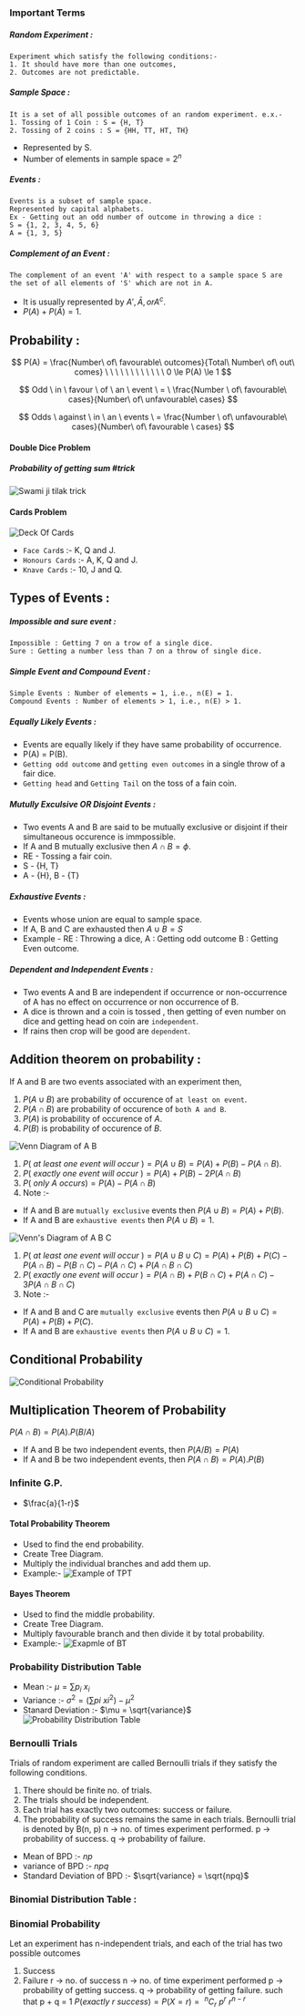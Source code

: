 ### Important Terms
##### Random Experiment :
	Experiment which satisfy the following conditions:-
	1. It should have more than one outcomes,
	2. Outcomes are not predictable.

##### Sample Space :
	It is a set of all possible outcomes of an random experiment. e.x.-
	1. Tossing of 1 Coin : S = {H, T}
	2. Tossing of 2 coins : S = {HH, TT, HT, TH}
- Represented by S.
- Number of elements in sample space = $2^n$

##### Events : 
	Events is a subset of sample space.
	Represented by capital alphabets.
	Ex - Getting out an odd number of outcome in throwing a dice :
	S = {1, 2, 3, 4, 5, 6}
	A = {1, 3, 5}

##### Complement of an Event : 
	The complement of an event 'A' with respect to a sample space S are the set of all elements of 'S' which are not in A.
- It is usually represented by $A', \bar A, or A^c$.
- $P(A) + P(\bar A) = 1$.

## Probability :

$$
P(A) = \frac{Number\ of\ favourable\ outcomes}{Total\ Number\ of\ out\ comes} \ \ \ \ \ \ \ \ \ \ \ \ 0 \le P(A) \le 1
$$

$$
Odd \ in \ favour \ of \ an \ event \ = \ \frac{Number \ of\ favourable\ cases}{Number\ of\ unfavourable\ cases}
$$

$$
Odds \ against \ in \ an \ events \ = \frac{Number \ of\ unfavourable\ cases}{Number\ of\ favourable \ cases}
$$

#### Double Dice Problem
##### Probability of getting sum                                 #trick 
![Swami ji tilak trick](images/2dicesumtrick.png)

#### Cards Problem
![Deck Of Cards](images/cards.png)
- `Face Card`s :- K, Q and J.
- `Honours Cards` :- A, K, Q and J.
- `Knave Cards` :- 10, J and Q.

## Types of Events :
##### Impossible and sure event :
	Impossible : Getting 7 on a trow of a single dice.
	Sure : Getting a number less than 7 on a throw of single dice.

##### Simple Event and Compound Event :
	Simple Events : Number of elements = 1, i.e., n(E) = 1.
	Compound Events : Number of elements > 1, i.e., n(E) > 1.

##### Equally Likely Events :
- Events are equally likely if they have same probability of occurrence.
- P(A) = P(B).
- `Getting odd outcome` and `getting even outcomes` in a single throw of a fair dice.
- `Getting head` and `Getting Tail` on the toss of a fain coin.

##### Mutully Exculsive OR Disjoint Events :
- Two events A and B are said to be mutually exclusive or disjoint if their simultaneous occurence is immpossible.
- If A and B mutually exclusive then $A \cap B = \phi$.
- RE - Tossing a fair coin.
- S - {H, T}
- A - {H},  B - {T}

##### Exhaustive Events :
- Events whose union are equal to sample space.
- If A, B  and C are exhausted then $A \cup B = S$
- Example - RE : Throwing a dice,       A : Getting odd outcome     B : Getting Even outcome.

##### Dependent and Independent Events :
- Two events A and B are independent if occurrence or non-occurrence of A has no effect on occurrence or non occurrence of B.
- A dice is thrown and a coin is tossed , then getting of even number  on dice and getting head on coin are `independent`.
- If rains then crop will be good are `dependent`.

## Addition theorem on probability :
If A and B are two events associated with  an experiment then,
1. $P(A \cup B)$ are probability of occurence of `at least on event`.
2. $P(A\cap B)$ are probability of occurence of `both A and B`.
3. $P(A)$ is probability of occurence of $A$.
4. $P(B)$ is probability of occurence of $B$.

![Venn Diagram of A B](images/ABVenn.png)
1. $P(\ at\ least\ one\ event\ will\ occur\ ) = P(A \cup B) = P(A) + P(B) -P(A \cap B)$.
2. $P(\ exactly\ one\ event\ will\ occur\ )  = P(A) + P(B) -2P(A \cap B)$
3. $P(\ only \ A \ occurs) = P(A) - P(A \cap B)$
4. Note :- 
- If A and B are `mutually exclusive` events then $P(A \cup  B) = P(A) + P(B)$.
- If A and B are `exhaustive events` then $P(A \cup B) = 1$.

![Venn's Diagram of A B C](images/ABCVenn.png)
1. $P(\ at\ least\ one\ event\ will\ occur\ ) = P(A \cup B \cup C) = P(A) + P(B) + P(C) - P(A \cap B) - P(B \cap C) - P(A \cap C) + P(A \cap B \cap C)$
2. $P(\ exactly\ one\ event\ will\ occur\ )  = P(A \cap B) + P(B \cap C) + P(A \cap C) -3P(A \cap B \cap C)$
3. Note :- 
- If A and B and C are `mutually exclusive` events then $P(A \cup  B \cup C) = P(A) + P(B) +P(C)$.
- If A and B are `exhaustive events` then $P(A \cup B \cup C) = 1$.

## Conditional Probability
![Conditional Probability](images/conditionalProbability.png)

## Multiplication Theorem of Probability
$P(A \cap B) = P(A).P(B/A)$
- If A and B be two independent events, then $P(A / B) = P(A)$
- If A and B be two independent events, then $P(A \cap B) = P(A).P(B)$

### Infinite G.P. 
- $\frac{a}{1-r}$

#### Total Probability Theorem
- Used to find the end probability.
- Create Tree Diagram.
- Multiply the individual branches and add them up.
- Example:-
	![Example of TPT](images/exampleTPT.png)

#### Bayes Theorem
- Used to find the middle probability.
- Create Tree Diagram.
- Multiply favourable branch and then divide it by total probability.
- Example:-
	![Exapmle of BT](images/exampleBT.png)

### Probability Distribution Table
- Mean :- $\mu = \sum p_i \ x_i$
- Variance :- $\sigma^2 = \big(\sum pi \ xi^2\big) - \mu^2$
- Stanard Deviation :- $\mu = \sqrt{variance}$
![Probability Distribution Table](images/probabilitydistributiontable.png)

### Bernoulli Trials
Trials of random experiment are called Bernoulli trials if they satisfy the following conditions.
1. There should be finite no. of trials.
2. The trials should be independent.
3. Each trial has exactly two outcomes: success or failure.
4. The probability of success remains the same in each trials.
Bernoulli trial is denoted by B(n, p)
n $\to$ no. of times experiment performed.
p $\to$ probability of success.
q $\to$ probability of failure.
- Mean of BPD :- $np$
- variance of BPD :- $npq$
- Standard Deviation of BPD :- $\sqrt{variance} = \sqrt{npq}$

### Binomial Distribution Table :

### Binomial Probability
Let an experiment has n-independent trials, and each of the trial has two possible outcomes
1. Success
2. Failure
r $\to$ no. of success
n $\to$ no. of time experiment performed
p $\to$ probability of getting success.
q $\to$ probability of getting failure.
such that p + q = 1
$P(exactly\ r\ success) = P(X = r) = \ ^nC_r\ p^r\ r^{n-r}$
